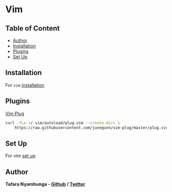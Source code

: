 # Vim

## Table of Content
- [Author](#author)
- [Installation](#installation)
- [Plugins](#plugins)
- [Set Up](#set-up)

## Installation

For `vim` [installation](install.sh)

## Plugins

[Vim Plug](https://github.com/junegunn/vim-plug?tab=readme-ov-file)

```bash
curl -fLo ~/.vim/autoload/plug.vim --create-dirs \
    https://raw.githubusercontent.com/junegunn/vim-plug/master/plug.vim
```

## Set Up

For vim [set up](.vimrc)

## Author

**Tafara Nyamhunga  - [Github](https://github.com/tafara-n) / [Twitter](https://twitter.com/tafaranyamhunga)**
